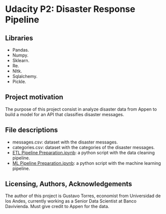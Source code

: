 # Udacity P2: Disaster Response Pipeline

## Libraries
- Pandas.
- Numpy.
- Sklearn.
- Re.
- Nltk.
- Sqlalchemy.
- Pickle.

## Project motivation
The purpose of this project consist in analyze disaster data from Appen to build a model for an API that classifies disaster messages.

## File descriptions
- messages.csv: dataset with the disaster messages.
- categories.csv: dataset with the categories of the disaster messages.
- [ETL Pipeline Preparation.ipynb](https://github.com/gutorres93/udacity_p2/blob/main/ETL%20Pipeline%20Preparation.ipynb): a python script with the data cleaning pipeline.
- [ML Pipeline Preparation.ipynb](https://github.com/gutorres93/udacity_p2/blob/main/ML%20Pipeline%20Preparation.ipynb): a  python script with the machine learning pipeline.

## Licensing, Authors, Acknowledgements

The author of this project is Gustavo Torres, economist from Universidad de los Andes, currently working as a Senior Data Scientist at Banco Davivienda. Must give credit to Appen for the data.
